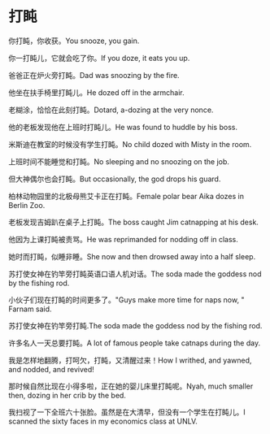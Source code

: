 # 打盹

<p><span class="chinese">你打盹，你收获。</span><span class="english">You snooze, you gain.</span></p>

<p><span class="chinese">你一打盹儿，它就会吃了你。</span><span class="english">If you doze, it eats you up.</span></p>

<p><span class="chinese">爸爸正在炉火旁打盹。</span><span class="english">Dad was snoozing by the fire.</span></p>

<p><span class="chinese">他坐在扶手椅里打盹儿。</span><span class="english">He dozed off in the armchair.</span></p>

<p><span class="chinese">老糊涂，恰恰在此刻打盹。</span><span class="english">Dotard, a-dozing at the very nonce.</span></p>

<p><span class="chinese">他的老板发现他在上班时打盹儿。</span><span class="english">He was found to huddle by his boss.</span></p>

<p><span class="chinese">米斯迪在教室的时候没有学生打盹。</span><span class="english">No child dozed with Misty in the room.</span></p>

<p><span class="chinese">上班时间不能睡觉和打盹。</span><span class="english">No sleeping and no snoozing on the job.</span></p>

<p><span class="chinese">但大神偶尔也会打盹。</span><span class="english">But occasionally, the god drops his guard.</span></p>

<p><span class="chinese">柏林动物园里的北极母熊艾卡正在打盹。</span><span class="english">Female polar bear Aika dozes in Berlin Zoo.</span></p>

<p><span class="chinese">老板发现吉姆趴在桌子上打盹。</span><span class="english">The boss caught Jim catnapping at his desk.</span></p>

<p><span class="chinese">他因为上课打盹被责骂。</span><span class="english">He was reprimanded for nodding off in class.</span></p>

<p><span class="chinese">她时而打盹，似睡非睡。</span><span class="english">She now and then drowsed away into a half sleep.</span></p>

<p><span class="chinese">苏打使女神在钓竿旁打盹英语口语人机对话。</span><span class="english">The soda made the goddess nod by the fishing rod.</span></p>

<p><span class="chinese">小伙子们现在打盹的时间更多了。</span><span class="english">"Guys make more time for naps now, " Farnam said.</span></p>

<p><span class="chinese">苏打使女神在钓竿旁打盹.</span><span class="english">The soda made the  goddess nod by the fishing rod.</span></p>

<p><span class="chinese">许多名人一天总要打盹。</span><span class="english">A lot of famous people take catnaps during the day.</span></p>

<p><span class="chinese">我是怎样地翻腾，打呵欠，打盹，又清醒过来！</span><span class="english">How I writhed, and yawned, and nodded, and revived!</span></p>

<p><span class="chinese">那时候自然比现在小得多啦，正在她的婴儿床里打盹呢。</span><span class="english">Nyah, much smaller then, dozing in her crib by the bed.</span></p>

<p><span class="chinese">我扫视了一下全班六十张脸。虽然是在大清早，但没有一个学生在打盹儿。</span><span class="english">I scanned the sixty faces in my economics class at UNLV.</span></p>

